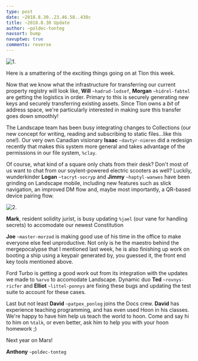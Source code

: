 ```yaml
---
type: post
date: ~2018.8.30..23.46.58..438c
title: ~2018.8.30 Update
author: ~poldec-tonteg
navsort: bump
navuptwo: true
comments: reverse
---
```


![1.](https://media.urbit.org/fora/updates/2018.8.29-update-1.jpg)

Here is a smattering of the exciting things going on at Tlon this week.

Now that we know what the infrastructure for transferring our current 
property registry will look like, **Will** `~hadrud-lodsef`, **Morgan** `~hidrel-fabtel` are 
getting the logistics in order. Primary to this is securely generating new 
keys and securely transferring existing assets. Since Tlon owns a _bit_ of 
address space, we're particularly interested in making sure this transfer 
goes down smoothly! 

The Landscape team has been busy integrating changes to Collections (our new 
concept for writing, reading and subscribing to static files...like this one!). 
Our very own Canadian visionary **Isaac** `~davtyr-nimren` did a redesign recently that makes this 
system more general and takes advantage of the permissions in our file system, `%clay`.

Of course, what kind of a square only chats from their desk? Don't most of us 
want to chat from our soylent-powered electric scooters as well? Luckily, wunderkinder
**Logan** `~tacryt-socryp` and **Jimmy** `~haptyl-wanwes` have been grinding on 
Landscape mobile, including new features such as slick navigation, an improved DM 
flow and, maybe most importantly, a QR-based device pairing flow.

![2.](https://media.urbit.org/fora/updates/2018.8.29-update-2.jpg)

**Mark**, resident solidity jurist, is busy updating `%jael` (our vane for handling secrets) 
to accomodate our newest Constitution 

**Joe** `~master-morzod` is making good use of his time in the office to make everyone else 
feel unproductive. Not only is he the maestro behind the mergepocalypse that I mentioned 
last week, he is also finishing up work on booting a ship using a keypair generated by, 
you guessed it, the front end key tools mentioned above.

Ford Turbo is getting a good work out from its integration with the updates we made to `%arvo` 
to accomodate Landscape. Dynamic duo **Ted** `~rovnys-ricfer` and **Elliot** `~littel-ponnys` 
are fixing these bugs and updating the test suite to account for these cases. 

Last but not least **David** `~patpex_ponleg` joins the Docs crew. **David** has experience 
teaching programming, and has even used Hoon in his classes. We're happy to have him help us 
teach the world to hoon. Come and say hi to him on `%talk`, or even better, ask him to help you 
with your hoon homework ;)

Next year on Mars!

**Anthony** `~poldec-tonteg`
